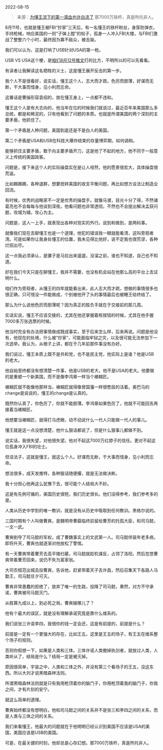 2022-08-15

> 来源：[为懂王流下的第一滴血也许白流了](http://mp.weixin.qq.com/s?__biz=MzU0MjYwNDU2Mw==&mid=2247507320&idx=1&sn=c0a46687a141d51a09cb6df0661ecf4d&chksm=fb1ab104cc6d3812dcf7bddf858b4288dedc215e84f20c716d027bdd41d5927ee8a53adf1866&scene=27#wechat_redirect)
> 那7000万铁杆，真是所托非人。

8月11号，也就是懂王被FBI“抄家”三天后，有一名懂王的铁杆粉丝，身穿防弹衣，手持枪械，响应美国的一则“子弹上膛”的帖子，孤身一人冲入FBI大楼，与FBI们激战了整整六个小时，最终因为寡不敌众，被击毙。  

  

我们可以认为，这是打响了USB针对USA的第一枪。  

  

USB VS
USA这个梗，是[咱们8月12号推文](http://mp.weixin.qq.com/s?__biz=MzU0MjYwNDU2Mw==&mid=2247507304&idx=1&sn=8725909879f3d27aa0c8d33f9251fe82&chksm=fb1ab114cc6d3802a21b4377c4850b615061f1049d122cfbbf0c165126763a67fc40eac40e23&scene=21#wechat_redirect)打的比方，不明所以的可以先看看。  

  

有读者让我解读这名牺牲的义士，这是懂王展开反击的第一步。  

  

我个人不是很看好，说实话，懂王这个人，志大而才疏，色厉而胆薄，好谋而无断，干大事而惜身，见小利而忘命。

  

这番话是曹操形容袁绍的，放在懂王身上，一点都不违和。  

  

懂王这个人是有大志向的，他当年在位的时候我们就说过，最近百年来美国那么多总统，都是和稀泥的，只有他看到了问题的本质。也就是所谓美国的两个深刻的主要矛盾，他抓住了。

  

第一个矛盾是人种问题，美国到底还是不是白人的美国。

  

第二个矛盾是USA和USB在科技大爆炸结束的存量博弈期，如何调和。

  

能够抓住主要矛盾，敢于向主要矛盾开刀，这是他了不起的地方，他不同于一般意义上传统的美国政客。  

  

问题是，接下来这个人的实际操盘实在是让人哑然，他的愿景很宏大，具体操盘很荒诞。  

  

比如踢踢踢，各种退群，想要扭转美国的收支平衡问题，再比如想方设法让制造业回流。  

  

有时候，优秀的战略家不一定是优秀的操盘手。就像马谡，目光十分了得，不然诸葛亮也不会每每与他谈到深夜。他看问题也非常透彻，不然也不会提出解决孟获问题，攻城为辅，攻心为主。  

  

问题是，这人一上手，就表现出各种对现实的外行。说到和做到，是两码事。

  

就像我们现在去聊懂王也是一个道理，他犯的错误我一眼就能看清，这叫旁观者清。可是如果你让我身处懂王的位置，我未见得比他好，说不定我也很荒谬，各种烂招出尽。  

  

这一点我必须承认，是骡子是马拉出来遛遛，没溜之前，谁也不知道，自己也不知道。

  

好在我们今天只是在聊懂王，我并不需要，也没有机会站在他那么高的平台上去证明什么。

  

咱们作为旁观者，从懂王的四年就能看出来，此人志大而才疏，想做的事情很多也很正确，只可惜没一件能做成，个别被他开了头的事情最后也被睡王给终结了。  

  

那么为什么说他色厉而胆薄呢？因为真正的胜负手就在于交接前的那几周。

  

实话实说，懂王不应该交接的，尤其在他还掌握着核按钮的时候，尤其在他手握7000多万张选票的时候。

  

他当时完全有办法把事情做成既成事实，至于后来怎么样，后来再说。问题是他没有，他现在的处境，什么被“抄家”，可能面临牢狱之灾，以及很可能无法参加下一次选举。我认为，从根子上讲，都在于几年前那件事没有办好。

  

我们说过，懂王本质上既不是共和党，也不是民主党，他实际上是谁？他是USB的老大。

  

他自始至终都没有想清楚一件事，他是USB的老大，他不是USA的老大。他要做的是重塑一个新美国，而不是像李鸿章一样当个裱糊匠。

  

裱糊匠就不能像他那样当，裱糊匠就得像曾国藩一样很憋屈的活着。奥巴马的change是说说的，懂王的change是认真的。

  

既然你认真了，你色厉了，你就不能胆薄。李鸿章如果色厉了，他就不可能回去再接着当裱糊匠。

  

他想要当裱糊匠，就得打马虎眼，动不动说什么一代人只能做一代人的事儿。

  

懂王就是这一点没想清楚，他什么狠话都说了，但是什么狠事儿都做不到。

  

说实话，我很失望，对他很失望。他对不起这7000万红脖子的信任。更对不起这位孤身冲入FBI的壮士。

  

但没法子，这就是懂王，就这么个人。好谋而无断，干大事而惜身，见小利而忘命。

  

想法很多，成天发推特，各种狠话随便撂，就是无法做决断。

  

我十分担心他再这么犹豫下去，很可能个人结局大不妙。

  

这是有先例可循的，美国历史很短，我们历史很长。他们没得参考，我们参考多的是。

  

人类从历史中学到的唯一教训，就是没有从历史中吸取到任何教训。黑格尔说的。

  

三国时期有个人叫做曹爽，是魏明帝曹叡临终前留给曹芳的托孤大臣，和司马懿，一文一武。

  

曹爽削夺了司马懿的军权，成了曹魏事实上的文武第一人。司马懿佯装年老多病，即将升天，曹爽也就逐渐对他放松了警惕。

  

有一天曹爽带着曹芳去高平陵扫墓，司马懿就趁机谋反，占领了洛阳，然后忽悠曹爽带着曹芳回来，说仍不失为富家翁。

  

大司农桓范出城去投曹爽，告诉他，赶紧带着天子去许昌，然后召集天下各路人马勤王，司马懿旦夕可灭。

  

曹爽非常愚蠢的拒绝了，放弃了唯一的生路，投降了司马懿，果然，对方不守承诺，曹爽被司马懿灭门。  

  

从胜算九成以上，到必死之局，曹爽输哪儿了？

  

他有个最大的误区，就是没有理解承诺究竟是靠什么维系的。

  

我们说张三许诺李四，我借你的钱一定会还，这是有前提的，前提是什么？  

  

前提是一定有一个更强大的存在，比如王五。这里是王五的场子，有王五在维系整个场子的规则。

  

否则你假想一下，如果是人类和三体。三体许诺人类撤掉执剑者，就放过人类，人类听从了，结局是什么？结局一定是被灭掉。  

  

原因很简单，宇宙之中，人类和三体之外，并没有第三个看场子的王五，没这东西。所以大刘才说黑暗森林法则。

  

所谓黑暗森林法则就是只有我用枪顶着你的脑门子，你用枪顶着我的脑门子，你我之间，才有片刻的安宁。  

  

就这么简单的道理。  

  

曹爽始终都没有想明白，他和司马懿之间的关系并不是张三和李四之间的关系，而是人类与三体之间的关系。  

  

我们来看懂王，他最大的问题就在于他明明已经认识到美国不应该是USA的美国，美国应该是USB的美国。  

  

可是，在最关键的时刻，他却总是心存幻想。那7000万铁杆，真是所托非人。

